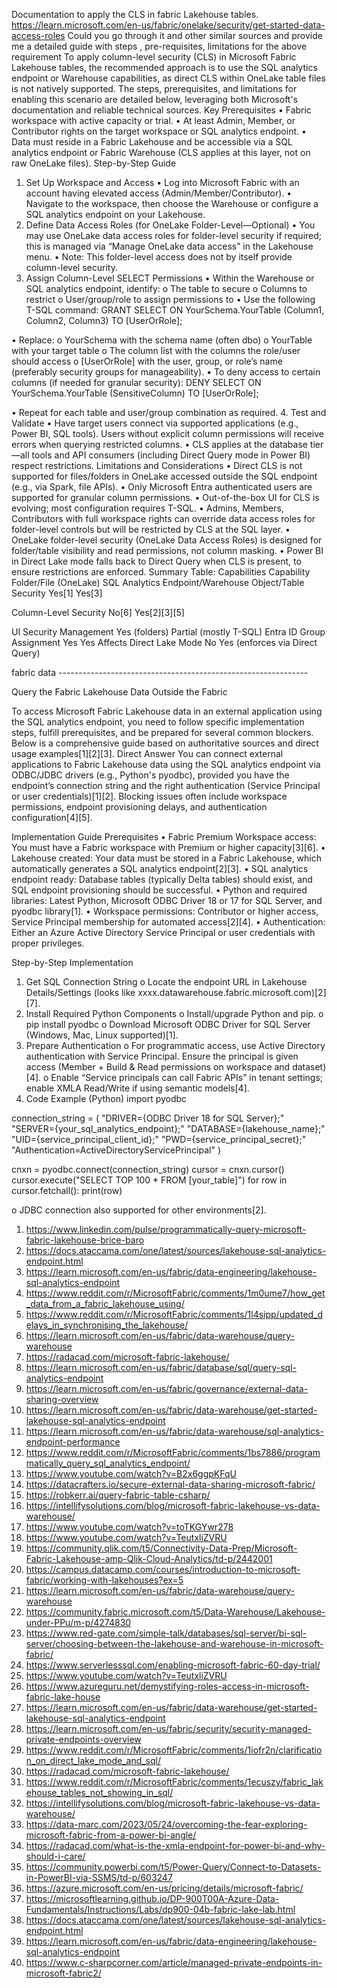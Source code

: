 
Documentation to apply the CLS in fabric Lakehouse tables.
https://learn.microsoft.com/en-us/fabric/onelake/security/get-started-data-access-roles
Could you go through it and other similar sources and provide me a detailed guide with steps , pre-requisites, limitations for the above requirement
To apply column-level security (CLS) in Microsoft Fabric Lakehouse tables, the recommended approach is to use the SQL analytics endpoint or Warehouse capabilities, as direct CLS within OneLake table files is not natively supported. The steps, prerequisites, and limitations for enabling this scenario are detailed below, leveraging both Microsoft's documentation and reliable technical sources.
Key Prerequisites
•	Fabric workspace with active capacity or trial. 
•	At least Admin, Member, or Contributor rights on the target workspace or SQL analytics endpoint. 
•	Data must reside in a Fabric Lakehouse and be accessible via a SQL analytics endpoint or Fabric Warehouse (CLS applies at this layer, not on raw OneLake files). 
Step-by-Step Guide
1. Set Up Workspace and Access
•	Log into Microsoft Fabric with an account having elevated access (Admin/Member/Contributor). 
•	Navigate to the workspace, then choose the Warehouse or configure a SQL analytics endpoint on your Lakehouse.
2. Define Data Access Roles (for OneLake Folder-Level—Optional)
•	You may use OneLake data access roles for folder-level security if required; this is managed via “Manage OneLake data access” in the Lakehouse menu.
•	Note: This folder-level access does not by itself provide column-level security. 
3. Assign Column-Level SELECT Permissions
•	Within the Warehouse or SQL analytics endpoint, identify:
o	The table to secure
o	Columns to restrict
o	User/group/role to assign permissions to
•	Use the following T-SQL command:
GRANT SELECT ON YourSchema.YourTable (Column1, Column2, Column3) TO [UserOrRole];

•	Replace:
o	YourSchema with the schema name (often dbo)
o	YourTable with your target table
o	The column list with the columns the role/user should access
o	[UserOrRole] with the user, group, or role’s name (preferably security groups for manageability). 
•	To deny access to certain columns (if needed for granular security):
DENY SELECT ON YourSchema.YourTable (SensitiveColumn) TO [UserOrRole];

•	Repeat for each table and user/group combination as required.
4. Test and Validate
•	Have target users connect via supported applications (e.g., Power BI, SQL tools). Users without explicit column permissions will receive errors when querying restricted columns. 
•	CLS applies at the database tier—all tools and API consumers (including Direct Query mode in Power BI) respect restrictions. 
Limitations and Considerations
•	Direct CLS is not supported for files/folders in OneLake accessed outside the SQL endpoint (e.g., via Spark, file APIs). 
•	Only Microsoft Entra authenticated users are supported for granular column permissions.
•	Out-of-the-box UI for CLS is evolving; most configuration requires T-SQL.
•	Admins, Members, Contributors with full workspace rights can override data access roles for folder-level controls but will be restricted by CLS at the SQL layer. 
•	OneLake folder-level security (OneLake Data Access Roles) is designed for folder/table visibility and read permissions, not column masking. 
•	Power BI in Direct Lake mode falls back to Direct Query when CLS is present, to ensure restrictions are enforced. 
Summary Table: Capabilities
Capability	Folder/File (OneLake)	SQL Analytics Endpoint/Warehouse
Object/Table Security	Yes[1]
Yes[3]

Column-Level Security	No[6]
Yes[2][3][5]

UI Security Management	Yes (folders)	Partial (mostly T-SQL)
Entra ID Group Assignment	Yes	Yes
Affects Direct Lake Mode	No	Yes (enforces via Direct Query)


fabric data --------------------------------------------------------------


Query the Fabric Lakehouse Data Outside the Fabric

To access Microsoft Fabric Lakehouse data in an external application using the SQL analytics endpoint, you need to follow specific implementation steps, fulfill prerequisites, and be prepared for several common blockers. Below is a comprehensive guide based on authoritative sources and direct usage examples[1][2][3].
Direct Answer
You can connect external applications to Fabric Lakehouse data using the SQL analytics endpoint via ODBC/JDBC drivers (e.g., Python's pyodbc), provided you have the endpoint’s connection string and the right authentication (Service Principal or user credentials)[1][2]. Blocking issues often include workspace permissions, endpoint provisioning delays, and authentication configuration[4][5].
 
Implementation Guide
Prerequisites
•	Fabric Premium Workspace access: You must have a Fabric workspace with Premium or higher capacity[3][6].
•	Lakehouse created: Your data must be stored in a Fabric Lakehouse, which automatically generates a SQL analytics endpoint[2][3].
•	SQL analytics endpoint ready: Database tables (typically Delta tables) should exist, and SQL endpoint provisioning should be successful.
•	Python and required libraries: Latest Python, Microsoft ODBC Driver 18 or 17 for SQL Server, and pyodbc library[1].
•	Workspace permissions: Contributor or higher access, Service Principal membership for automated access[2][4].
•	Authentication: Either an Azure Active Directory Service Principal or user credentials with proper privileges.
 
Step-by-Step Implementation
1.	Get SQL Connection String
o	Locate the endpoint URL in Lakehouse Details/Settings (looks like xxxx.datawarehouse.fabric.microsoft.com)[2][7].
2.	Install Required Python Components
o	Install/upgrade Python and pip.
o	pip install pyodbc
o	Download Microsoft ODBC Driver for SQL Server (Windows, Mac, Linux supported)[1].
3.	Prepare Authentication
o	For programmatic access, use Active Directory authentication with Service Principal. Ensure the principal is given access (Member + Build & Read permissions on workspace and dataset)[4].
o	Enable “Service principals can call Fabric APIs” in tenant settings; enable XMLA Read/Write if using semantic models[4].
4.	Code Example (Python)
import pyodbc

connection_string = (
    "DRIVER={ODBC Driver 18 for SQL Server};"
    "SERVER={your_sql_analytics_endpoint};"
    "DATABASE={lakehouse_name};"
    "UID={service_principal_client_id};"
    "PWD={service_principal_secret};"
    "Authentication=ActiveDirectoryServicePrincipal"
)

cnxn = pyodbc.connect(connection_string)
cursor = cnxn.cursor()
cursor.execute("SELECT TOP 100 * FROM [your_table]")
for row in cursor.fetchall():
    print(row)

o	JDBC connection also supported for other environments[2].
 

 
1.	https://www.linkedin.com/pulse/programmatically-query-microsoft-fabric-lakehouse-brice-baro     
2.	https://docs.ataccama.com/one/latest/sources/lakehouse-sql-analytics-endpoint.html        
3.	https://learn.microsoft.com/en-us/fabric/data-engineering/lakehouse-sql-analytics-endpoint     
4.	https://www.reddit.com/r/MicrosoftFabric/comments/1m0ume7/how_get_data_from_a_fabric_lakehouse_using/       
5.	https://www.reddit.com/r/MicrosoftFabric/comments/1l4sipp/updated_delays_in_synchronising_the_lakehouse/   
6.	https://learn.microsoft.com/en-us/fabric/data-warehouse/query-warehouse   
7.	https://radacad.com/microsoft-fabric-lakehouse/ 
8.	https://learn.microsoft.com/en-us/fabric/database/sql/query-sql-analytics-endpoint   
9.	https://learn.microsoft.com/en-us/fabric/governance/external-data-sharing-overview    
10.	https://learn.microsoft.com/en-us/fabric/data-warehouse/get-started-lakehouse-sql-analytics-endpoint 
11.	https://learn.microsoft.com/en-us/fabric/data-warehouse/sql-analytics-endpoint-performance 
12.	https://www.reddit.com/r/MicrosoftFabric/comments/1bs7886/programmatically_query_sql_analytics_endpoint/ 
13.	https://www.youtube.com/watch?v=B2x6ggpKFqU 
14.	https://datacrafters.io/secure-external-data-sharing-microsoft-fabric/ 
15.	https://robkerr.ai/query-fabric-table-csharp/ 
16.	https://intellifysolutions.com/blog/microsoft-fabric-lakehouse-vs-data-warehouse/ 
17.	https://www.youtube.com/watch?v=toTKGYwr278 
18.	https://www.youtube.com/watch?v=TeutxliZVRU 
19.	https://community.qlik.com/t5/Connectivity-Data-Prep/Microsoft-Fabric-Lakehouse-amp-Qlik-Cloud-Analytics/td-p/2442001 
20.	https://campus.datacamp.com/courses/introduction-to-microsoft-fabric/working-with-lakehouses?ex=5 
21.	https://learn.microsoft.com/en-us/fabric/data-warehouse/query-warehouse      
22.	https://community.fabric.microsoft.com/t5/Data-Warehouse/Lakehouse-under-PPu/m-p/4274830        
23.	https://www.red-gate.com/simple-talk/databases/sql-server/bi-sql-server/choosing-between-the-lakehouse-and-warehouse-in-microsoft-fabric/       
24.	https://www.serverlesssql.com/enabling-microsoft-fabric-60-day-trial/   
25.	https://www.youtube.com/watch?v=TeutxliZVRU 
26.	https://www.azureguru.net/demystifying-roles-access-in-microsoft-fabric-lake-house 
27.	https://learn.microsoft.com/en-us/fabric/data-warehouse/get-started-lakehouse-sql-analytics-endpoint 
28.	https://learn.microsoft.com/en-us/fabric/security/security-managed-private-endpoints-overview 
29.	https://www.reddit.com/r/MicrosoftFabric/comments/1iofr2n/clarification_on_direct_lake_mode_and_sql/ 
30.	https://radacad.com/microsoft-fabric-lakehouse/ 
31.	https://www.reddit.com/r/MicrosoftFabric/comments/1ecuszy/fabric_lakehouse_tables_not_showing_in_sql/ 
32.	https://intellifysolutions.com/blog/microsoft-fabric-lakehouse-vs-data-warehouse/ 
33.	https://data-marc.com/2023/05/24/overcoming-the-fear-exploring-microsoft-fabric-from-a-power-bi-angle/ 
34.	https://radacad.com/what-is-the-xmla-endpoint-for-power-bi-and-why-should-i-care/ 
35.	https://community.powerbi.com/t5/Power-Query/Connect-to-Datasets-in-PowerBI-via-SSMS/td-p/603247 
36.	https://azure.microsoft.com/en-us/pricing/details/microsoft-fabric/ 
37.	https://microsoftlearning.github.io/DP-900T00A-Azure-Data-Fundamentals/Instructions/Labs/dp900-04b-fabric-lake-lab.html 
38.	https://docs.ataccama.com/one/latest/sources/lakehouse-sql-analytics-endpoint.html 
39.	https://learn.microsoft.com/en-us/fabric/data-engineering/lakehouse-sql-analytics-endpoint 
40.	https://www.c-sharpcorner.com/article/managed-private-endpoints-in-microsoft-fabric2/ 


 



